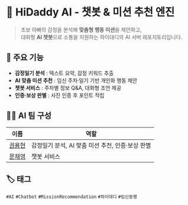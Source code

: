 # 🤖 HiDaddy AI - 챗봇 & 미션 추천 엔진

> 초보 아빠의 감정을 분석해 **맞춤형 행동 미션**을 제안하고,  
> 대화형 **AI 챗봇**으로 소통을 지원하는 하이대디의 AI 서버 레포지토리입니다.  


## 🚀 주요 기능

- **감정일기 분석** : 텍스트 요약, 감정 키워드 추출
- **AI 맞춤 미션 추천** : 임신 주차·일기 기반 개인화 행동 제안
- **챗봇 서비스** : 주차별 정보 Q&A, 대화형 조언 제공
- **인증·보상 판별** : 사진 인증 후 포인트 적립


## 👨‍💻 AI 팀 구성

| 이름 | 역할 |
|------|------|
| [권용현](https://github.com/yyoonngg) | 감정일기 분석, AI 맞춤 미션 추천, 인증·보상 판별 |
| [문채영](https://github.com/mcy0325) | 챗봇 서비스 |



## 🏷️ 태그
`#AI` `#Chatbot` `#MissionRecommendation` `#하이대디` `#임신동행`

